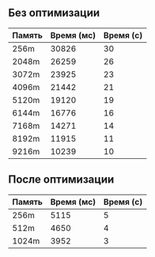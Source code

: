 ## Без оптимизации

| Память  | Время (мс) | Время (с) |
|---------|------------|-----------|
| 256m    | 30826      | 30        |
| 2048m   | 26259      | 26        |
| 3072m   | 23925      | 23        |
| 4096m   | 21442      | 21        |
| 5120m   | 19120      | 19        |
| 6144m   | 16776      | 16        |
| 7168m   | 14271      | 14        |
| 8192m   | 11915      | 11        |
| 9216m   | 10239      | 10        |

## После оптимизации

| Память  | Время (мс) | Время (с) |
|---------|------------|-----------|
| 256m    | 5115       | 5         |
| 512m    | 4650       | 4         |
| 1024m   | 3952       | 3         |
